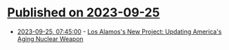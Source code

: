 # [Published on 2023-09-25](index.md)

* [2023-09-25, 07:45:00](https://news.slashdot.org/story/23/09/25/0426206/los-alamoss-new-project-updating-americas-aging-nuclear-weapon?utm_source=rss1.0mainlinkanon&utm_medium=feed) - [Los Alamos's New Project:  Updating America's Aging Nuclear Weapon](https://news.slashdot.org/story/23/09/25/0426206/los-alamoss-new-project-updating-americas-aging-nuclear-weapon?utm_source=rss1.0mainlinkanon&utm_medium=feed)
